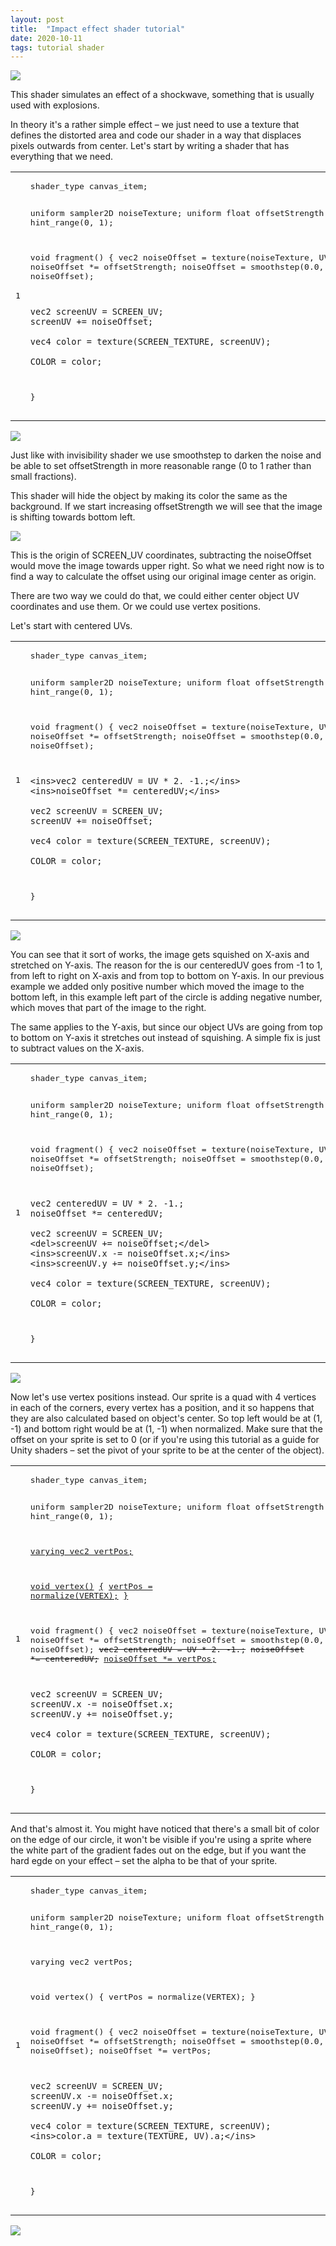 ```yaml
---
layout: post
title:  "Impact effect shader tutorial"
date: 2020-10-11
tags: tutorial shader
---
```


<img class = "image-in-tutorial" src="https://raw.githubusercontent.com/gamedevserj/Images-For-Repo/main/Site/ImpactEffectShaderTutorial/Impact_effect_final.gif">

This shader simulates an effect of a shockwave, something that is usually used with explosions.

In theory it's a rather simple effect – we just need to use a texture that defines the distorted area and code our shader in a way that displaces pixels outwards from center. Let's start by writing a shader that has everything that we need. 

<div class="language-plaintext highlighter-rouge"><div class="highlight"><code><table class="rouge-table"><tbody><tr><td class="rouge-gutter gl"><pre class="lineno">1
</pre></td><td class="rouge-code"><pre>
shader_type canvas_item;

uniform sampler2D noiseTexture;
uniform float offsetStrength : hint_range(0, 1);

void fragment()
{
	vec2 noiseOffset = texture(noiseTexture, UV).rg;
	noiseOffset *= offsetStrength;
	noiseOffset = smoothstep(0.0, 5.0, noiseOffset);
	
	vec2 screenUV = SCREEN_UV; 
	screenUV += noiseOffset;
	
	vec4 color = texture(SCREEN_TEXTURE, screenUV);
	
	COLOR = color;
}
</pre></td></tr></tbody></table></code></div></div>

<img class = "image-in-tutorial" src="https://raw.githubusercontent.com/gamedevserj/Images-For-Repo/main/Site/ImpactEffectShaderTutorial/default.png">

Just like with invisibility shader we use smoothstep to darken the noise and be able to set offsetStrength in more reasonable range (0 to 1 rather than small fractions).

This shader will hide the object by making its color the same as the background. If we start increasing offsetStrength we will see that the image is shifting towards bottom left. 

<img class = "image-in-tutorial" src="https://raw.githubusercontent.com/gamedevserj/Images-For-Repo/main/Site/ImpactEffectShaderTutorial/offset_default.png">

This is the origin of SCREEN_UV coordinates, subtracting the noiseOffset would move the image towards upper right. So what we need right now is to find a way to calculate the offset using our original image center as origin.

There are two way we could do that, we could either center object UV coordinates and use them. Or we could use vertex positions.

Let's start with centered UVs. 

<div class="language-plaintext highlighter-rouge"><div class="highlight"><code><table class="rouge-table"><tbody><tr><td class="rouge-gutter gl"><pre class="lineno">1
</pre></td><td class="rouge-code"><pre>
shader_type canvas_item;

uniform sampler2D noiseTexture;
uniform float offsetStrength : hint_range(0, 1);

void fragment()
{
	vec2 noiseOffset = texture(noiseTexture, UV).rg;
	noiseOffset *= offsetStrength;
	noiseOffset = smoothstep(0.0, 5.0, noiseOffset);

	<ins>vec2 centeredUV = UV * 2. -1.;</ins>
	<ins>noiseOffset *= centeredUV;</ins>
	
	vec2 screenUV = SCREEN_UV; 
	screenUV += noiseOffset;
	
	vec4 color = texture(SCREEN_TEXTURE, screenUV);
	
	COLOR = color;
}
</pre></td></tr></tbody></table></code></div></div>

<img class = "image-in-tutorial" src="https://raw.githubusercontent.com/gamedevserj/Images-For-Repo/main/Site/ImpactEffectShaderTutorial/offset_centered_squeeze.png">

You can see that it sort of works, the image gets squished on X-axis and stretched on Y-axis. The reason for the is our centeredUV goes from -1 to 1, from left to right on X-axis and from top to bottom on Y-axis. In our previous example we added only positive number which moved the image to the bottom left, in this example left part of the circle is adding negative number, which moves that part of the image to the right.

The same applies to the Y-axis, but since our object UVs are going from top to bottom on Y-axis it stretches out instead of squishing. A simple fix is just to subtract values on the X-axis. 

<div class="language-plaintext highlighter-rouge"><div class="highlight"><code><table class="rouge-table"><tbody><tr><td class="rouge-gutter gl"><pre class="lineno">1
</pre></td><td class="rouge-code"><pre>
shader_type canvas_item;

uniform sampler2D noiseTexture;
uniform float offsetStrength : hint_range(0, 1);

void fragment()
{
	vec2 noiseOffset = texture(noiseTexture, UV).rg;
	noiseOffset *= offsetStrength;
	noiseOffset = smoothstep(0.0, 5.0, noiseOffset);

	vec2 centeredUV = UV * 2. -1.;
	noiseOffset *= centeredUV;
	
	vec2 screenUV = SCREEN_UV; 
	<del>screenUV += noiseOffset;</del>
	<ins>screenUV.x -= noiseOffset.x;</ins>
	<ins>screenUV.y += noiseOffset.y;</ins>
	
	vec4 color = texture(SCREEN_TEXTURE, screenUV);
	
	COLOR = color;
}
</pre></td></tr></tbody></table></code></div></div>

<img class = "image-in-tutorial" src="https://raw.githubusercontent.com/gamedevserj/Images-For-Repo/main/Site/ImpactEffectShaderTutorial/offset_correct.png">

Now let's use vertex positions instead. Our sprite is a quad with 4 vertices in each of the corners, every vertex has a position, and it so happens that they are also calculated based on object's center. So top left would be at (1, -1) and bottom right would be at (1, -1) when normalized. Make sure that the offset on your sprite is set to 0 (or if you're using this tutorial as a guide for Unity shaders – set the pivot of your sprite to be at the center of the object). 

<div class="language-plaintext highlighter-rouge"><div class="highlight"><code><table class="rouge-table"><tbody><tr><td class="rouge-gutter gl"><pre class="lineno">1
</pre></td><td class="rouge-code"><pre>
shader_type canvas_item;

uniform sampler2D noiseTexture;
uniform float offsetStrength : hint_range(0, 1);

<ins>varying vec2 vertPos;</ins>

<ins>void vertex()</ins>
<ins>{</ins>
	<ins>vertPos = normalize(VERTEX);</ins>
<ins>}</ins>

void fragment()
{
	vec2 noiseOffset = texture(noiseTexture, UV).rg;
	noiseOffset *= offsetStrength;
	noiseOffset = smoothstep(0.0, 5.0, noiseOffset);
	<del>vec2 centeredUV = UV * 2. -1.;</del>
	<del>noiseOffset *= centeredUV;</del>
	<ins>noiseOffset *= vertPos;</ins>
	
	vec2 screenUV = SCREEN_UV; 
	screenUV.x -= noiseOffset.x;
	screenUV.y += noiseOffset.y;
	
	vec4 color = texture(SCREEN_TEXTURE, screenUV);
	
	COLOR = color;
}
</pre></td></tr></tbody></table></code></div></div>

And that's almost it. You might have noticed that there's a small bit of color on the edge of our circle, it won't be visible if you're using a sprite where the white part of the gradient fades out on the edge, but if you want the hard egde on your effect – set the alpha to be that of your sprite.

<div class="language-plaintext highlighter-rouge"><div class="highlight"><code><table class="rouge-table"><tbody><tr><td class="rouge-gutter gl"><pre class="lineno">1
</pre></td><td class="rouge-code"><pre>
shader_type canvas_item;

uniform sampler2D noiseTexture;
uniform float offsetStrength : hint_range(0, 1);

varying vec2 vertPos;

void vertex()
{
	vertPos = normalize(VERTEX);
}

void fragment()
{
	vec2 noiseOffset = texture(noiseTexture, UV).rg;
	noiseOffset *= offsetStrength;
	noiseOffset = smoothstep(0.0, 5.0, noiseOffset);
	noiseOffset *= vertPos;
	
	vec2 screenUV = SCREEN_UV; 
	screenUV.x -= noiseOffset.x;
	screenUV.y += noiseOffset.y;
	
	vec4 color = texture(SCREEN_TEXTURE, screenUV);
	<ins>color.a = texture(TEXTURE, UV).a;</ins>
	
	COLOR = color;
}
</pre></td></tr></tbody></table></code></div></div>

<img class = "image-in-tutorial" src="https://raw.githubusercontent.com/gamedevserj/Images-For-Repo/main/Site/ImpactEffectShaderTutorial/cleared_alpha.png">
